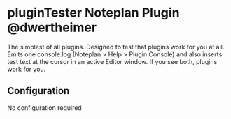 # pluginTester Noteplan Plugin @dwertheimer

The simplest of all plugins. Designed to test that plugins work for you at all. Emits one console.log (Noteplan > Help > Plugin Console) and also inserts test text at the cursor in an active Editor window. If you see both, plugins work for you. 


## Configuration

No configuration required